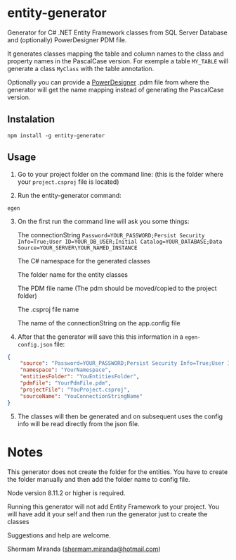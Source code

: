 # entity-generator

Generator for C# .NET Entity Framework classes from SQL Server Database and (optionally) PowerDesigner PDM file. 

It generates classes mapping the table and column names to the class and property names in the PascalCase version. For exemple a table `MY_TABLE` will generate a class `MyClass` with the table annotation.

Optionally you can provide a [PowerDesigner](http://powerdesigner.de/en/) .pdm file from where the generator will get the name mapping instead of generating the PascalCase version.

## Instalation

```
npm install -g entity-generator
```

## Usage

1. Go to your project folder on the command line: (this is the folder where your `project.csproj` file is located)

2. Run the entity-generator command:
```
egen
```

3. On the first run the command line will ask you some things:

    The connectionString `Password=YOUR_PASSWORD;Persist Security Info=True;User ID=YOUR_DB_USER;Initial Catalog=YOUR_DATABASE;Data Source=YOUR_SERVER\YOUR_NAMED_INSTANCE`

    The C# namespace for the generated classes

    The folder name for the entity classes

    The PDM file name (The pdm should be moved/copied to the project folder)

    The .csproj file name

    The name of the connectionString on the app.config file

4. After that the generator will save this this information in a `egen-config.json` file:

```json
{
    "source": "Password=YOUR_PASSWORD;Persist Security Info=True;User ID=YOUR_DB_USER;Initial Catalog=YOUR_DATABASE;Data Source=YOUR_SERVER\YOUR_NAMED_INSTANCE",
    "namespace": "YourNamespace",
    "entitiesFolder": "YouEntitiesFolder",
    "pdmFile": "YourPdmFile.pdm",
    "projectFile": "YouProject.csproj",
    "sourceName": "YouConnectionStringName"
}
```

5. The classes will then be generated and on subsequent uses the config info will be read directly from the json file.

# Notes

This generator does not create the folder for the entities. You have to create the folder manually and then add the folder name to config file.

Node version 8.11.2 or higher is required.

Running this generator will not add Entity Framework to your project. You will have add it your self and then run the generator just to create the classes


Suggestions and help are welcome.

Shermam Miranda (shermam.miranda@hotmail.com)